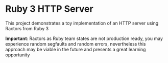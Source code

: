 # Ruby 3 HTTP Server

This project demonstrates a toy implementation of an HTTP server using Ractors from Ruby 3

**Important**: Ractors as Ruby team states are not production ready, you may experience random segfaults and random errors, nevertheless this approach may be viable in the future and presents a great learning opportunity
